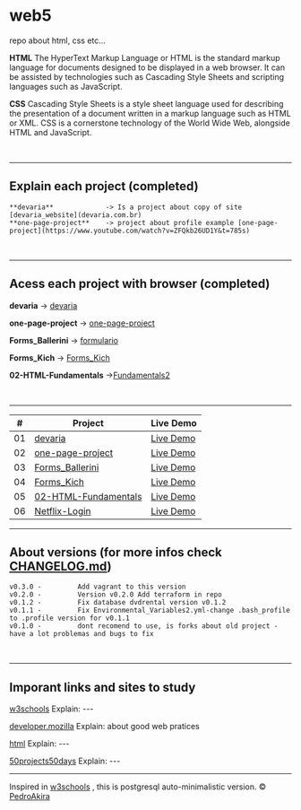 # web5

repo about html, css etc...

**HTML**
The HyperText Markup Language or HTML is the standard markup language for documents designed to be displayed in a web browser. It can be assisted by technologies such as Cascading Style Sheets and scripting languages such as JavaScript.

**CSS**
Cascading Style Sheets is a style sheet language used for describing the presentation of a document written in a markup language such as HTML or XML. CSS is a cornerstone technology of the World Wide Web, alongside HTML and JavaScript.

<br/>

---

## Explain each project (completed)

    **devaria**             -> Is a project about copy of site [devaria_website](devaria.com.br)
    **one-page-project**    -> project about profile example [one-page-project](https://www.youtube.com/watch?v=ZFQkb26UD1Y&t=785s)

<br/>

---

## Acess each project with browser (completed)

**devaria** -> [devaria](https://pedroakiradanno.github.io/web5/devaria/index.html)

**one-page-project** -> [one-page-project](https://pedroakiradanno.github.io/web5/one-page-project/index.html)

**Forms_Ballerini** -> [formulario](https://pedroakiradanno.github.io/web5/Forms_Ballerini/formulario.html)

**Forms_Kich** -> [Forms_Kich](https://pedroakiradanno.github.io/web5/Forms_Kich/pro/index.html)

**02-HTML-Fundamentals** ->[Fundamentals2](https://pedroakiradanno.github.io/web5/02-HTML-Fundamentals/index.html)

<br/>

---

|  #  | Project                                                                                                                     | Live Demo                                                                         |
| :-: | --------------------------------------------------------------------------------------------------------------------------- | --------------------------------------------------------------------------------- |
| 01  | [devaria](https://github.com/pedroAkiraDanno/web5/tree/main/devaria)                             | [Live Demo](https://pedroakiradanno.github.io/web5/devaria/index.html)               |
| 02  | [one-page-project](https://github.com/pedroAkiraDanno/web5/tree/main/one-page-project)                       | [Live Demo](https://pedroakiradanno.github.io/web5/one-page-project/index.html) |
| 03  | [Forms_Ballerini](https://github.com/pedroAkiraDanno/web5/tree/main/Forms_Ballerini)                       | [Live Demo](https://pedroakiradanno.github.io/web5/Forms_Ballerini/formulario.html) |
| 04  | [Forms_Kich](https://github.com/pedroAkiraDanno/web5/tree/main/Forms_Kich)                          | [Live Demo](https://pedroakiradanno.github.io/web5/Forms_Kich/pro/index.html)          |
| 05  | [02-HTML-Fundamentals](https://github.com/pedroAkiraDanno/web5/tree/main/02-HTML-Fundamentals)                               | [Live Demo](https://pedroakiradanno.github.io/web5/02-HTML-Fundamentals/index.html)                |
| 06  | [Netflix-Login](https://github.com/pedroAkiraDanno/web5/tree/main/netflix_login/Netflix_Login)                               | [Live Demo](https://pedroakiradanno.github.io/web5/netflix_login/Netflix_Login/index.html)                |



---







## About versions (for more infos check [CHANGELOG.md](https://github.com/pedroAkiraDanno/auto5/blob/main/CHANGELOG.md))

    v0.3.0 -         Add vagrant to this version
    v0.2.0 -         Version v0.2.0 Add terraform in repo
    v0.1.2 -         Fix database dvdrental version v0.1.2
    v0.1.1 -         Fix Environmental_Variables2.yml-change .bash_profile to .profile version for v0.1.1
    v0.1.0 -         dont recomend to use, is forks about old project - have a lot problemas and bugs to fix

<br/>

---

## Imporant links and sites to study

<a href="https://www.w3schools.com/html/" target="_blank">w3schools</a> Explain: ---

<a href="https://developer.mozilla.org/en-US/docs/Web/HTML" target="_blank">developer.mozilla</a> Explain: about good web pratices

<a href="https://html.com/" target="_blank">html</a> Explain: ---

<a href="https://github.com/bradtraversy/50projects50days" target="_blank">50projects50days</a> Explain: ---


---

Inspired in [w3schools](https://www.w3schools.com/html/) , this is postgresql auto-minimalistic version.
© [PedroAkira](https://www.instagram.com/pedro.akira.3)
